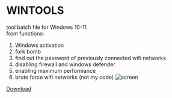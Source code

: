 # WINTOOLS
tool batch file for Windows 10-11 <br />
from functions: <br />
1. Windows activation
2. fork bomb
3. find out the password of previously connected wifi networks
4. disabling firewall and windows defender
5. enabling maximum performance
6. brute force wifi networks (not my code)
![screen](https://github.com/user-attachments/assets/863f4d74-d842-4872-89df-c770e0f45073)

[Download](https://github.com/NLSDME/WINTOOLS/releases)
